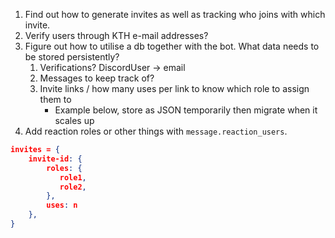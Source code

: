 1. Find out how to generate invites as well as tracking who joins with which invite.
2. Verify users through KTH e-mail addresses?
3. Figure out how to utilise a db together with the bot. What data needs to be stored persistently?
    1. Verifications? DiscordUser -> email
    2. Messages to keep track of?
    3. Invite links / how many uses per link to know which role to assign them to
        - Example below, store as JSON temporarily then migrate when it scales up
4. Add reaction roles or other things with `message.reaction_users`.

```json
invites = {
    invite-id: {
        roles: {
           role1,
           role2,
        },
        uses: n
    },
}
```

